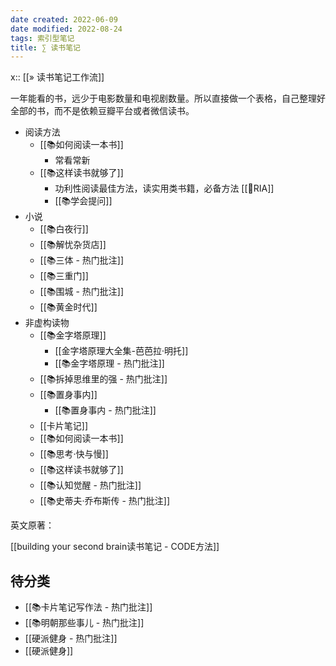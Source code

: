 ```yaml
---
date created: 2022-06-09
date modified: 2022-08-24
tags: 索引型笔记
title: ∑ 读书笔记
---
```


x:: [[» 读书笔记工作流]]

一年能看的书，远少于电影数量和电视剧数量。所以直接做一个表格，自己整理好全部的书，而不是依赖豆瓣平台或者微信读书。

- 阅读方法
	- [[📚如何阅读一本书]]
		- 常看常新
	- [[📚这样读书就够了]]
		- 功利性阅读最佳方法，读实用类书籍，必备方法 [[🔡RIA]]
		- [[📚学会提问]]
- 小说
	- [[📚白夜行]]
	- [[📚解忧杂货店]]
	- [[📚三体 - 热门批注]]
	- [[📚三重门]]
	- [[📚围城 - 热门批注]]
	- [[📚黄金时代]]
- 非虚构读物
	- [[📚金字塔原理]]
		- [[金字塔原理大全集-芭芭拉·明托]]
		- [[📚金字塔原理 - 热门批注]]
	- [[📚拆掉思维里的强 - 热门批注]]
	- [[📚置身事内]]
		- [[📚置身事内 - 热门批注]]
	- [[卡片笔记]]
	- [[📚如何阅读一本书]]
	- [[📚思考·快与慢]]
	- [[📚这样读书就够了]]
	- [[📚认知觉醒 - 热门批注]]
	- [[📚史蒂夫·乔布斯传 - 热门批注]]

英文原著：

[[building your second brain读书笔记 - CODE方法]]

## 待分类

- [[📚卡片笔记写作法 - 热门批注]]
- [[📚明朝那些事儿 - 热门批注]]
- [[硬派健身 - 热门批注]]
- [[硬派健身]]
